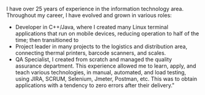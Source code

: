 I have over 25 years of experience in the information technology area. 
Throughout my career, I have evolved and grown in various roles: 
 * Developer in C++/Java, where I created many Linux terminal applications that run on mobile devices, reducing operation to half of the time; then transitioned to
 * Project leader in many projects to the logistics and distribution area, connecting thermal printers, barcode scanners, and scales.
 * QA Specialist, I created from scratch and managed the quality assurance department. This experience allowed me to learn, apply, and teach various technologies, in manual, automated, and load testing, using JIRA, SCRUM, Selenium, Jmeter, Postman, etc. This was to obtain applications with a tendency to zero errors after their delivery."													
